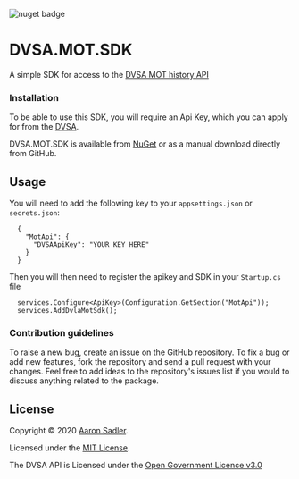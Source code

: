 ![nuget badge](https://img.shields.io/nuget/v/AjsWebDesign.DVSA.MOT.SDK)
# DVSA.MOT.SDK

A simple SDK for access to the [DVSA MOT history API](https://dvsa.github.io/mot-history-api-documentation/)

### Installation

To be able to use this SDK, you will require an Api Key, which you can apply for from the [DVSA](https://www.smartsurvey.co.uk/s/MOT_History_TradeAPI_Access_and_Support?).

DVSA.MOT.SDK is available from [NuGet](https://www.nuget.org/packages/AjsWebDesign.DVSA.MOT.SDK) or as a manual download directly from GitHub.

## Usage

You will need to add the following key to your `appsettings.json` or `secrets.json`:

      {
        "MotApi": {
          "DVSAApiKey": "YOUR KEY HERE"
        }
      }
     
Then you will then need to register the apikey and SDK in your `Startup.cs` file

      services.Configure<ApiKey>(Configuration.GetSection("MotApi"));
      services.AddDvlaMotSdk();


### Contribution guidelines

To raise a new bug, create an issue on the GitHub repository. To fix a bug or add new features, fork the repository and send a pull request with your changes. Feel free to add ideas to the repository's issues list if you would to discuss anything related to the package.

## License

Copyright &copy; 2020 [Aaron Sadler](https://aaronsadler.uk/).

Licensed under the [MIT License](https://opensource.org/licenses/MIT).

The DVSA API is Licensed under the [Open Government Licence v3.0](https://www.nationalarchives.gov.uk/doc/open-government-licence/version/3/)
